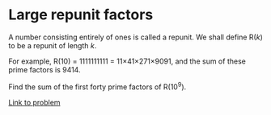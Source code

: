# Large repunit factors

<p>A number consisting entirely of ones is called a repunit. We shall define R(<i>k</i>) to be a repunit of length <i>k</i>.</p>
<p>For example, R(10) = 1111111111 = 11×41×271×9091, and the sum of these prime factors is 9414.</p>
<p>Find the sum of the first forty prime factors of R(10<sup>9</sup>).</p>


[Link to problem](https://projecteuler.net/problem=132)
